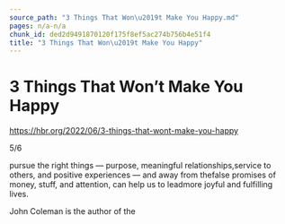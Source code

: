 ```yaml
---
source_path: "3 Things That Won\u2019t Make You Happy.md"
pages: n/a-n/a
chunk_id: ded2d9491870120f175f8ef5ac274b756b4e51f4
title: "3 Things That Won\u2019t Make You Happy"
---
```

# 3 Things That Won’t Make You Happy

https://hbr.org/2022/06/3-things-that-wont-make-you-happy

5/6

pursue the right things — purpose, meaningful relationships,service to others, and positive experiences — and away from thefalse promises of money, stuff, and attention, can help us to leadmore joyful and fulfilling lives.

John Coleman is the author of the
